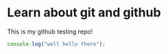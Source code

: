 # Learn about git and github

This is my github testing repo!

```javascript
console.log("well hello there");
```
